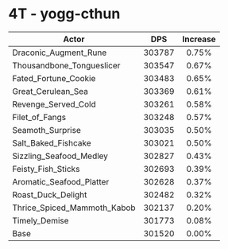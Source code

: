 # 4T - yogg-cthun
| Actor | DPS | Increase |
|---|:---:|:---:|
|Draconic_Augment_Rune|303787|0.75%|
|Thousandbone_Tongueslicer|303547|0.67%|
|Fated_Fortune_Cookie|303483|0.65%|
|Great_Cerulean_Sea|303369|0.61%|
|Revenge_Served_Cold|303261|0.58%|
|Filet_of_Fangs|303248|0.57%|
|Seamoth_Surprise|303035|0.50%|
|Salt_Baked_Fishcake|303021|0.50%|
|Sizzling_Seafood_Medley|302827|0.43%|
|Feisty_Fish_Sticks|302693|0.39%|
|Aromatic_Seafood_Platter|302628|0.37%|
|Roast_Duck_Delight|302482|0.32%|
|Thrice_Spiced_Mammoth_Kabob|302137|0.20%|
|Timely_Demise|301773|0.08%|
|Base|301520|0.00%|
